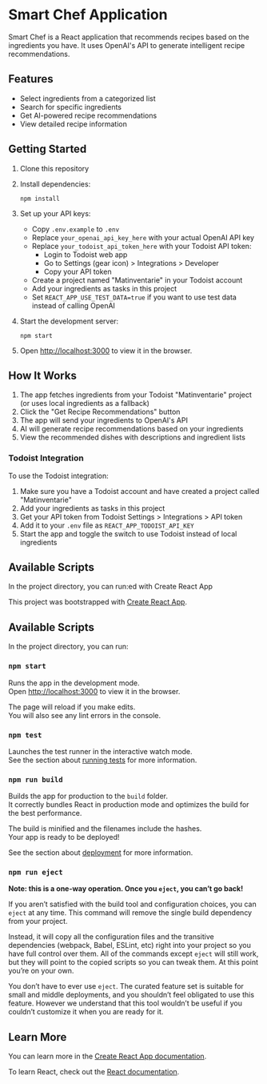 # Smart Chef Application

Smart Chef is a React application that recommends recipes based on the ingredients you have. It uses OpenAI's API to generate intelligent recipe recommendations.

## Features

- Select ingredients from a categorized list
- Search for specific ingredients
- Get AI-powered recipe recommendations
- View detailed recipe information

## Getting Started

1. Clone this repository
2. Install dependencies:
   ```
   npm install
   ```
3. Set up your API keys:

   - Copy `.env.example` to `.env`
   - Replace `your_openai_api_key_here` with your actual OpenAI API key
   - Replace `your_todoist_api_token_here` with your Todoist API token:
     - Login to Todoist web app
     - Go to Settings (gear icon) > Integrations > Developer
     - Copy your API token
   - Create a project named "Matinventarie" in your Todoist account
   - Add your ingredients as tasks in this project
   - Set `REACT_APP_USE_TEST_DATA=true` if you want to use test data instead of calling OpenAI

4. Start the development server:
   ```
   npm start
   ```
5. Open [http://localhost:3000](http://localhost:3000) to view it in the browser.

## How It Works

1. The app fetches ingredients from your Todoist "Matinventarie" project (or uses local ingredients as a fallback)
2. Click the "Get Recipe Recommendations" button
3. The app will send your ingredients to OpenAI's API
4. AI will generate recipe recommendations based on your ingredients
5. View the recommended dishes with descriptions and ingredient lists

### Todoist Integration

To use the Todoist integration:

1. Make sure you have a Todoist account and have created a project called "Matinventarie"
2. Add your ingredients as tasks in this project
3. Get your API token from Todoist Settings > Integrations > API token
4. Add it to your `.env` file as `REACT_APP_TODOIST_API_KEY`
5. Start the app and toggle the switch to use Todoist instead of local ingredients

## Available Scripts

In the project directory, you can run:ed with Create React App

This project was bootstrapped with [Create React App](https://github.com/facebook/create-react-app).

## Available Scripts

In the project directory, you can run:

### `npm start`

Runs the app in the development mode.\
Open [http://localhost:3000](http://localhost:3000) to view it in the browser.

The page will reload if you make edits.\
You will also see any lint errors in the console.

### `npm test`

Launches the test runner in the interactive watch mode.\
See the section about [running tests](https://facebook.github.io/create-react-app/docs/running-tests) for more information.

### `npm run build`

Builds the app for production to the `build` folder.\
It correctly bundles React in production mode and optimizes the build for the best performance.

The build is minified and the filenames include the hashes.\
Your app is ready to be deployed!

See the section about [deployment](https://facebook.github.io/create-react-app/docs/deployment) for more information.

### `npm run eject`

**Note: this is a one-way operation. Once you `eject`, you can’t go back!**

If you aren’t satisfied with the build tool and configuration choices, you can `eject` at any time. This command will remove the single build dependency from your project.

Instead, it will copy all the configuration files and the transitive dependencies (webpack, Babel, ESLint, etc) right into your project so you have full control over them. All of the commands except `eject` will still work, but they will point to the copied scripts so you can tweak them. At this point you’re on your own.

You don’t have to ever use `eject`. The curated feature set is suitable for small and middle deployments, and you shouldn’t feel obligated to use this feature. However we understand that this tool wouldn’t be useful if you couldn’t customize it when you are ready for it.

## Learn More

You can learn more in the [Create React App documentation](https://facebook.github.io/create-react-app/docs/getting-started).

To learn React, check out the [React documentation](https://reactjs.org/).
